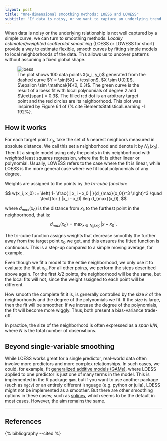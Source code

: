 ```yaml
---
layout: post
title: "One-dimensional smoothing methods: LOESS and LOWESS"
subtitle: "If data is noisy, or we want to capture an underlying trend without assuming a fixed global shape, we can use smoothing methods. Here, I describe one such method and briefly discuss its usage in more complex cases than single-variable smoothing."
---
```

When data is noisy or the underlying relationship is not well captured by a simple curve, we can turn to smoothing methods. *Locally estimated/weighted scatterplot smoothing* (LOESS or LOWESS for short) provide a way to estimate flexible, smooth curves by fitting simple models to local neighborhoods of the data. This allows us to uncover patterns without assuming a fixed global shape.

<figure class="figure img-figure">
  <img src="{{ '/assets/images/loess.png' | relative_url }}" alt="loess" class="img-fluid">
  <figcaption class="figure-caption">
    The plot shows 100 data points $(x_i, y_i)$ generated from the dashed curve $Y = \sin(5X) + \epsilon$, $X \sim U(0,1)$, $\epsilon \sim \mathcal{N}(0, 0.3)$. The green curve is the result of a loess fit with local polynomials of degree 2 and $\text{span} = 0.3$. The filled red dot is an arbitrary target point and the red circles are its neighborhood. This plot was inspired by Figure 6.1 of {% cite ElementsStatisticalLearning -l 192%}.
  </figcaption>
</figure>

## How it works
For each target point $x_0$, take the set of $k$ nearest neighbors measured in absolute distance. We call this set a neighborhood and denote it by $N_k(x_0)$. Then fit a simple model using only the points in this neighborhood with *weighted* least squares regression, where the fit is either linear or polynomial. Usually, LOWESS refers to the case where the fit is linear, while LOESS is the more general case where we fit local polynomials of any degree.

Weights are assigned to the points by the *tri-cube function*:

$$
w(x_i, x_0) := \left( 1- \frac{ | x_i - x_0 | }{d_{max}(x_0)}^3 \right)^3 \quad \text{for } |x_i - x_0| \leq d_{max}(x_0),
$$

where $d_{max}(x_0)$ is the distance from $x_0$ to the furthest point in the neighborhood, that is:

$$ 
d_{max}(x_0) = \max_{x \in N_k(x_0)} | x - x_0 |.
$$

The tri-cube function assigns weights that decrease smoothly the further away from the target point $x_0$ we get, and this ensures the fitted function is continuous. This is a step-up compared to a simple moving average, for example.

Even though we fit a model to the entire neighborhood, we only use it to evaluate the fit at $x_0$. For all other points, we perform the steps described above again. For the first $k/2$ points, the neighborhood will be the same, but the local fits will not, since the weight assigned to each point will be different.

How smooth the complete fit it is, is generally controlled by the size $k$ of the neighborhoods and the degree of the polynomials we fit. If the size is large, then the fit will be smoother. If we increase the degree of the polynomials, the fit will become more wiggly. Thus, both present a bias-variance trade-off. 

In practice, the size of the neighborhood is often expressed as a *span* $k/N$, where $N$ is the total number of observations.

## Beyond single-variable smoothing
While LOESS works great for a single predictor, real-world data often involve more predictors and more complex relationships. In such cases, we could, for example, fit [generalized additive models (GAMs)](https://en.wikipedia.org/wiki/Generalized_additive_model), where LOESS applied to one predictor is just one of many terms in the model. This is implemented in the R package `gam`, but if you want to use another package (such as `mgcv`) or an entirely different language (e.g. python or julia), LOESS might not be implemented as a smoother. But there are other smoothing options in these cases; such as [splines](https://en.wikipedia.org/wiki/Smoothing_spline), which seems to be the default in most cases. However, the aim remains the same.

---

## References
{% bibliography --cited %}